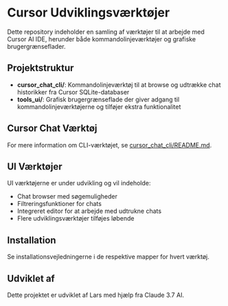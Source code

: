 # Cursor Udviklingsværktøjer

Dette repository indeholder en samling af værktøjer til at arbejde med Cursor AI IDE, herunder både kommandolinjeværktøjer og grafiske brugergrænseflader.

## Projektstruktur

- **cursor_chat_cli/**: Kommandolinjeværktøj til at browse og udtrække chat historikker fra Cursor SQLite-databaser
- **tools_ui/**: Grafisk brugergrænseflade der giver adgang til kommandolinjeværktøjerne og tilføjer ekstra funktionalitet

## Cursor Chat Værktøj

For mere information om CLI-værktøjet, se [cursor_chat_cli/README.md](cursor_chat_cli/README.md).

## UI Værktøjer

UI værktøjerne er under udvikling og vil indeholde:
- Chat browser med søgemuligheder
- Filtreringsfunktioner for chats
- Integreret editor for at arbejde med udtrukne chats
- Flere udviklingsværktøjer tilføjes løbende

## Installation

Se installationsvejledningerne i de respektive mapper for hvert værktøj.

## Udviklet af

Dette projektet er udviklet af Lars med hjælp fra Claude 3.7 AI. 